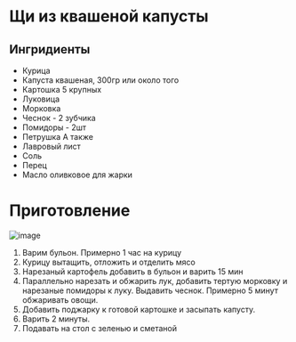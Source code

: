 # Щи из квашеной капусты

## Ингридиенты

- Курицa
- Капуста квашеная, 300гр или около того
- Картошка 5 крупных
- Луковица
- Морковка
- Чеснок - 2 зубчика
- Помидоры - 2шт
- Петрушка
А также
- Лавровый лист
- Соль
- Перец
- Масло оливковое для жарки

# Приготовление

![image](https://github.com/fourier/food-recipes/images/raw/master/shchi.jpg "Щи")

1. Варим бульон. Примерно 1 час на курицу
2. Курицу вытащить, отложить и отделить мясо
3. Нарезаный картофель добавить в бульон и варить 15 мин
4. Параллельно нарезать и обжарить лук, добавить тертую морковку и нарезаные помидоры к луку. Выдавить чеснок. Примерно 5 минут обжаривать овощи.
5. Добавить поджарку к готовой картошке и засыпать капусту.
6. Варить 2 минуты.
7. Подавать на стол с зеленью и сметаной
